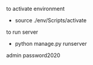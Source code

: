 to activate environment

- source ./env/Scripts/activate

to run server

- python manage.py runserver

admin
password2020
